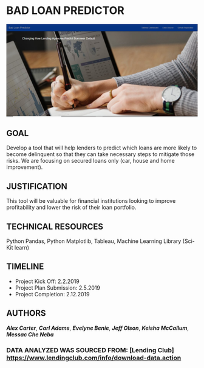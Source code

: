 

# BAD LOAN PREDICTOR

![alt text](https://raw.githubusercontent.com/benieevelyne/BLPFinalProject/Keisha/images/webpage.PNG)

## GOAL

Develop a tool that will help lenders to predict which loans are more likely to become delinquent so that they can take necessary steps to mitigate those risks. We are focusing on secured loans only (car, house and home improvement).


## JUSTIFICATION

This tool will be valuable for financial institutions looking to improve profitability and lower the risk of their loan portfolio.

## TECHNICAL RESOURCES

Python Pandas, Python Matplotlib, Tableau, Machine Learning Library (Sci-Kit learn)

## TIMELINE

* Project Kick Off: 2.2.2019
* Project Plan Submission: 2.5.2019
* Project Completion: 2.12.2019

## AUTHORS

***Alex Carter***,
***Carl Adams***,
***Evelyne Benie***,
***Jeff Olson***,
***Keisha McCallum***,
***Messac Che Neba***


### DATA ANALYZED WAS SOURCED FROM: [Lending Club] https://www.lendingclub.com/info/download-data.action

